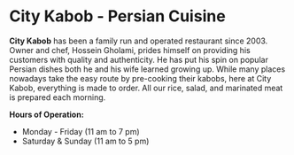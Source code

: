 # City Kabob - Persian Cuisine

**City Kabob**  has been a family run and operated restaurant since 2003. Owner and chef, Hossein Gholami, prides himself on providing his customers with quality and authenticity. He has put his spin on popular Persian dishes both he and his wife learned growing up. While many places nowadays take the easy route by pre-cooking their kabobs, here at City Kabob, everything is made to order. All our rice, salad, and marinated meat is prepared each morning.

**Hours of Operation:**
- Monday - Friday (11 am to 7 pm)
- Saturday & Sunday (11 am to 5 pm)

